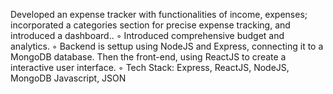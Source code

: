  Developed an expense tracker with functionalities of income, expenses; incorporated a categories section
 for precise expense tracking, and introduced a dashboard..
 ◦ Introduced comprehensive budget and analytics.
 ◦ Backend is settup using NodeJS and Express, connecting it to a MongoDB database. Then the front-end, using ReactJS
 to create a interactive user interface.
 ◦ Tech Stack: Express, ReactJS, NodeJS, MongoDB Javascript, JSON
